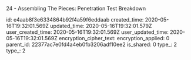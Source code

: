 24 - Assembling The Pieces: Penetration Test Breakdown

id: e4aab8f3e6334864b92f4a59f6eddaab
created_time: 2020-05-16T19:32:01.569Z
updated_time: 2020-05-16T19:32:01.579Z
user_created_time: 2020-05-16T19:32:01.569Z
user_updated_time: 2020-05-16T19:32:01.569Z
encryption_cipher_text: 
encryption_applied: 0
parent_id: 22377ac7e0fd4a4eb0fb3206adf10ee2
is_shared: 0
type_: 2
type_: 2
